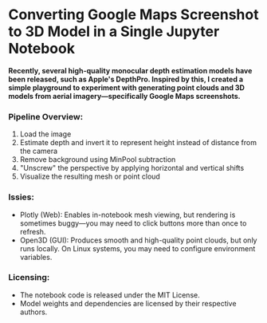 # Converting Google Maps Screenshot to 3D Model in a Single Jupyter Notebook

**Recently, several high-quality monocular depth estimation models have been released, such as Apple's DepthPro. Inspired by this, I created a simple playground to experiment with generating point clouds and 3D models from aerial imagery—specifically Google Maps screenshots.**

### Pipeline Overview:
1. Load the image
2. Estimate depth and invert it to represent height instead of distance from the camera
3. Remove background using MinPool subtraction
4. "Unscrew" the perspective by applying horizontal and vertical shifts
5. Visualize the resulting mesh or point cloud

 ### Issies:
- Plotly (Web): Enables in-notebook mesh viewing, but rendering is sometimes buggy—you may need to click buttons more than once to refresh.
- Open3D (GUI): Produces smooth and high-quality point clouds, but only runs locally. On Linux systems, you may need to configure environment variables.

 ### Licensing:
 - The notebook code is released under the MIT License.
 - Model weights and dependencies are licensed by their respective authors.


